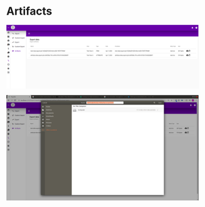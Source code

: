 # Artifacts

![](../../.gitbook/assets/artifacts.png)

![](../../.gitbook/assets/artifacts-download.png)



